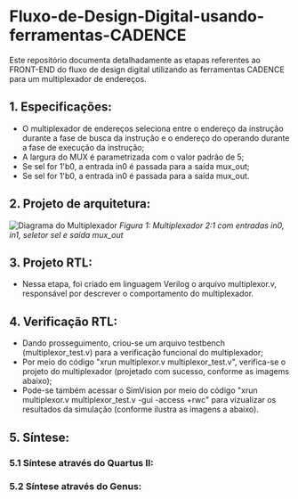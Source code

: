 # Fluxo-de-Design-Digital-usando-ferramentas-CADENCE
Este repositório documenta detalhadamente as etapas referentes ao FRONT-END do fluxo de design digital utilizando as ferramentas CADENCE para um multiplexador de endereços. 

## 1. Especificações: 
- O multiplexador de endereços seleciona entre o endereço da instrução durante a fase de busca da instrução e o endereço do operando durante a fase de execução da instrução;
- A largura do MUX é parametrizada com o valor padrão de 5;
- Se sel for 1'b0, a entrada in0 é passada para a saída mux_out;
- Se sel for 1'b0, a entrada in0 é passada para a saída mux_out. 

## 2. Projeto de arquitetura: 

![Diagrama do Multiplexador](./block_diagrams/mux_block_diagram.png)
*Figura 1: Multiplexador 2:1 com entradas in0, in1, seletor sel e saída mux_out*

## 3. Projeto RTL:

- Nessa etapa, foi criado em linguagem Verilog o arquivo multiplexor.v, responsável por descrever o comportamento do multiplexador.

## 4. Verificação RTL:

- Dando prosseguimento, criou-se um arquivo testbench (multiplexor_test.v) para a verificação funcional do multiplexador;
- Por meio do código "xrun multiplexor.v multiplexor_test.v", verifica-se o projeto do multiplexador (projetado com sucesso, conforme as imagems abaixo);
- Pode-se também acessar o SimVision por meio do código "xrun multiplexor.v multiplexor_test.v -gui -access +rwc" para vizualizar os resultados da simulação (conforme ilustra as imagens a abaixo).


## 5. Síntese: 

### 5.1 Síntese através do Quartus II:
### 5.2 Síntese através do Genus: 


